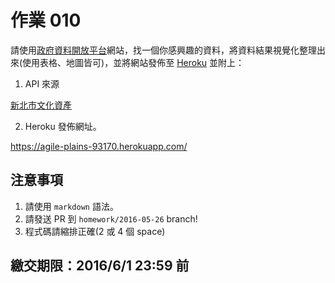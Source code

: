 # 作業 010

請使用[政府資料開放平台](http://data.gov.tw/)網站，找一個你感興趣的資料，將資料結果視覺化整理出來(使用表格、地圖皆可)，並將網站發佈至 [Heroku](https://heroku.com/) 並附上：

1. API 來源

[新北市文化資產](http://data.ntpc.gov.tw/od/data/api/D8EB898F-6C59-4689-9191-48DBBEF16606?$format=json)

2. Heroku 發佈網址。

https://agile-plains-93170.herokuapp.com/

## 注意事項

1. 請使用 `markdown` 語法。
2. 請發送 PR 到 `homework/2016-05-26` branch!
3. 程式碼請縮排正確(2 或 4 個 space)

## 繳交期限：2016/6/1 23:59 前
